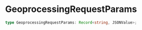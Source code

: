 # GeoprocessingRequestParams

```ts
type GeoprocessingRequestParams: Record<string, JSONValue>;
```
